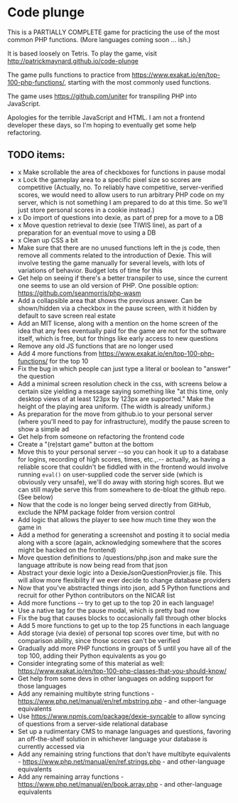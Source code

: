 # Code plunge

This is a PARTIALLY COMPLETE game for practicing the use of the most common PHP functions. (More languages coming soon ... ish.)

It is based loosely on Tetris. To play the game, visit http://patrickmaynard.github.io/code-plunge

The game pulls functions to practice from https://www.exakat.io/en/top-100-php-functions/, starting with the most commonly used functions.

The game uses https://github.com/uniter for transpiling PHP into JavaScript.

Apologies for the terrible JavaScript and HTML. I am not a frontend developer these days, so I'm hoping to eventually get some help refactoring.

## TODO items:

* x Make scrollable the area of checkboxes for functions in pause modal
* x Lock the gameplay area to a specific pixel size so scores are competitive
  (Actually, no. To reliably have competitive, server-verified scores, we
  would need to allow users to run arbitrary PHP code on my server, which is
  not something I am prepared to do at this time. So we'll just store personal
  scores in a cookie instead.)
* x Do import of questions into dexie, as part of prep for a move to a DB
* x Move question retrieval to dexie (see TIWIS line), as part of a preparation
  for an eventual move to using a DB
* x Clean up CSS a bit
* Make sure that there are no unused functions left in the js code, then remove
  all comments related to the introduction of Dexie. This will involve testing
  the game manually for several levels, with lots of variations of behavior.
  Budget lots of time for this
* Get help on seeing if there's a better transpiler to use, since the current one seems to use an old version of PHP. One possible option: https://github.com/seanmorris/php-wasm
* Add a collapsible area that shows the previous answer. Can be shown/hidden via
  a checkbox in the pause screen, with it hidden by default to save screen real
  estate
* Add an MIT license, along with a mention on the home screen of the idea that
  any fees eventually paid for the game are not for the software itself, which
  is free, but for things like early access to new questions
* Remove any old JS functions that are no longer used
* Add 4 more functions from https://www.exakat.io/en/top-100-php-functions/ for the top 10
* Fix the bug in which people can just type a literal or boolean to "answer" the question
* Add a minimal screen resolution check in the css, with screens below a certain
  size yielding a message saying something like "at this time, only desktop
  views of at least 123px by 123px are supported." Make the height of the
  playing area uniform. (The width is already uniform.)
* As preparation for the move from github.io to your personal server (where you'll need to pay for infrastructure), modify the pause screen to show a simple ad
* Get help from someone on refactoring the frontend code
* Create a "(re)start game" button at the bottom
* Move this to your personal server --so you can hook it up to a database for logins, recording of high scores, times, etc.,.-- actually, as having a reliable score that couldn't be fiddled with in the frontend would involve running `eval()` on user-supplied code the server side (which is obviously very unsafe), we'll do away with storing high scores. But we can still maybe serve this from somewhere to de-bloat the github repo. (See below)
* Now that the code is no longer being served directly from GitHub, exclude the NPM package folder from version control
* Add logic that allows the player to see how much time they won the game in
* Add a method for generating a screenshot and posting it to social media along with a score (again, acknowledging somewhere that the scores might be hacked on the frontend)
* Move question definitions to /questions/php.json and make sure the language
  attribute is now being read from that json
* Abstract your dexie logic into a DexieJsonQuestionProvier.js file. This will
  allow more flexibility if we ever decide to change database providers
* Now that you've abstracted things into json, add 5 Python functions and
  recruit for other Python contributors on the NICAR list
* Add more functions -- try to get up to the top 20 in each language!
* Use a native <dialogue> tag for the pause modal, which is pretty bad now
* Fix the bug that causes blocks to occasionally fall through other blocks
* Add 5 more functions to get up to the top 25 functions in each language
* Add storage (via dexie) of personal top scores over time, but with no
  comparison ability, since those scores can't be verified
* Gradually add more PHP functions in groups of 5 until you have all of the
  top 100, adding their Python equivalents as you go
* Consider integrating some of this material as well: https://www.exakat.io/en/top-100-php-classes-that-you-should-know/
* Get help from some devs in other languages on adding support for those languages
* Add any remaining multibyte string functions - https://www.php.net/manual/en/ref.mbstring.php - and other-language equivalents
* Use https://www.npmjs.com/package/dexie-syncable to allow syncing of questions
  from a server-side relational database
* Set up a rudimentary CMS to manage languages and questions, favoring an
  off-the-shelf solution in whichever language your database is currently
  accessed via
* Add any remaining string functions that don't have multibyte equivalents - https://www.php.net/manual/en/ref.strings.php - and other-language equivalents
* Add any remaining array functions - https://www.php.net/manual/en/book.array.php - and other-language equivalents
